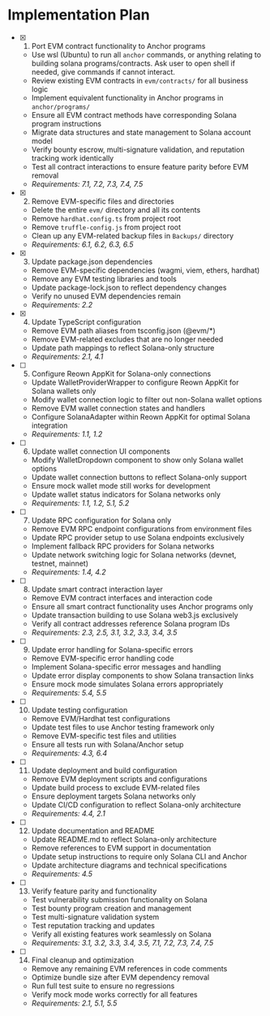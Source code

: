 # Implementation Plan

- [x] 1. Port EVM contract functionality to Anchor programs

  - Use wsl (Ubuntu) to run all `anchor` commands, or anything relating to building solana programs/contracts. Ask user to open shell if needed, give commands if cannot interact.
  - Review existing EVM contracts in `evm/contracts/` for all business logic
  - Implement equivalent functionality in Anchor programs in `anchor/programs/`
  - Ensure all EVM contract methods have corresponding Solana program instructions
  - Migrate data structures and state management to Solana account model
  - Verify bounty escrow, multi-signature validation, and reputation tracking work identically
  - Test all contract interactions to ensure feature parity before EVM removal
  - _Requirements: 7.1, 7.2, 7.3, 7.4, 7.5_
- [x] 2. Remove EVM-specific files and directories

  - Delete the entire `evm/` directory and all its contents
  - Remove `hardhat.config.ts` from project root
  - Remove `truffle-config.js` from project root
  - Clean up any EVM-related backup files in `Backups/` directory
  - _Requirements: 6.1, 6.2, 6.3, 6.5_

- [x] 3. Update package.json dependencies

  - Remove EVM-specific dependencies (wagmi, viem, ethers, hardhat)
  - Remove any EVM testing libraries and tools
  - Update package-lock.json to reflect dependency changes
  - Verify no unused EVM dependencies remain
  - _Requirements: 2.2_

- [x] 4. Update TypeScript configuration






  - Remove EVM path aliases from tsconfig.json (@evm/\*)
  - Remove EVM-related excludes that are no longer needed
  - Update path mappings to reflect Solana-only structure
  - _Requirements: 2.1, 4.1_

- [ ] 5. Configure Reown AppKit for Solana-only connections

  - Update WalletProviderWrapper to configure Reown AppKit for Solana wallets only
  - Modify wallet connection logic to filter out non-Solana wallet options
  - Remove EVM wallet connection states and handlers
  - Configure SolanaAdapter within Reown AppKit for optimal Solana integration
  - _Requirements: 1.1, 1.2_

- [ ] 6. Update wallet connection UI components

  - Modify WalletDropdown component to show only Solana wallet options
  - Update wallet connection buttons to reflect Solana-only support
  - Ensure mock wallet mode still works for development
  - Update wallet status indicators for Solana networks only
  - _Requirements: 1.1, 1.2, 5.1, 5.2_

- [ ] 7. Update RPC configuration for Solana only

  - Remove EVM RPC endpoint configurations from environment files
  - Update RPC provider setup to use Solana endpoints exclusively
  - Implement fallback RPC providers for Solana networks
  - Update network switching logic for Solana networks (devnet, testnet, mainnet)
  - _Requirements: 1.4, 4.2_

- [ ] 8. Update smart contract interaction layer

  - Remove EVM contract interfaces and interaction code
  - Ensure all smart contract functionality uses Anchor programs only
  - Update transaction building to use Solana web3.js exclusively
  - Verify all contract addresses reference Solana program IDs
  - _Requirements: 2.3, 2.5, 3.1, 3.2, 3.3, 3.4, 3.5_

- [ ] 9. Update error handling for Solana-specific errors

  - Remove EVM-specific error handling code
  - Implement Solana-specific error messages and handling
  - Update error display components to show Solana transaction links
  - Ensure mock mode simulates Solana errors appropriately
  - _Requirements: 5.4, 5.5_

- [ ] 10. Update testing configuration

  - Remove EVM/Hardhat test configurations
  - Update test files to use Anchor testing framework only
  - Remove EVM-specific test files and utilities
  - Ensure all tests run with Solana/Anchor setup
  - _Requirements: 4.3, 6.4_

- [ ] 11. Update deployment and build configuration

  - Remove EVM deployment scripts and configurations
  - Update build process to exclude EVM-related files
  - Ensure deployment targets Solana networks only
  - Update CI/CD configuration to reflect Solana-only architecture
  - _Requirements: 4.4, 2.1_

- [ ] 12. Update documentation and README

  - Update README.md to reflect Solana-only architecture
  - Remove references to EVM support in documentation
  - Update setup instructions to require only Solana CLI and Anchor
  - Update architecture diagrams and technical specifications
  - _Requirements: 4.5_

- [ ] 13. Verify feature parity and functionality

  - Test vulnerability submission functionality on Solana
  - Test bounty program creation and management
  - Test multi-signature validation system
  - Test reputation tracking and updates
  - Verify all existing features work seamlessly on Solana
  - _Requirements: 3.1, 3.2, 3.3, 3.4, 3.5, 7.1, 7.2, 7.3, 7.4, 7.5_

- [ ] 14. Final cleanup and optimization
  - Remove any remaining EVM references in code comments
  - Optimize bundle size after EVM dependency removal
  - Run full test suite to ensure no regressions
  - Verify mock mode works correctly for all features
  - _Requirements: 2.1, 5.1, 5.5_
